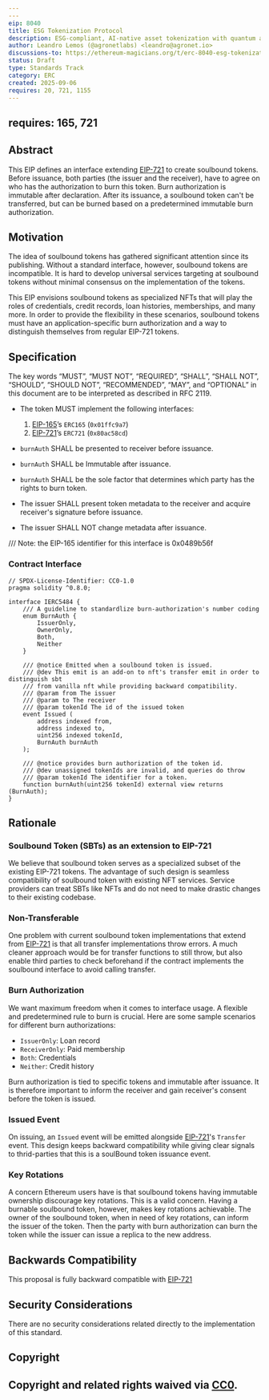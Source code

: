 ```yaml
---
---
eip: 8040
title: ESG Tokenization Protocol
description: ESG-compliant, AI-native asset tokenization with quantum auditability and lifecycle integrity.
author: Leandro Lemos (@agronetlabs) <leandro@agronet.io>
discussions-to: https://ethereum-magicians.org/t/erc-8040-esg-tokenization-protocol/25846
status: Draft
type: Standards Track
category: ERC
created: 2025-09-06
requires: 20, 721, 1155
---
```

requires: 165, 721
---


## Abstract

This EIP defines an interface extending [EIP-721](./eip-721.md) to create soulbound tokens. Before issuance, both parties (the issuer and the receiver), have to agree on who has the authorization to burn this token. Burn authorization is immutable after declaration. After its issuance, a soulbound token can't be transferred, but can be burned based on a predetermined immutable burn authorization.

## Motivation

The idea of soulbound tokens has gathered significant attention since its publishing. Without a standard interface, however, soulbound tokens are incompatible. It is hard to develop universal services targeting at soulbound tokens without minimal consensus on the implementation of the tokens.

This EIP envisions soulbound tokens as specialized NFTs that will play the roles of credentials, credit records, loan histories, memberships, and many more. In order to provide the flexibility in these scenarios, soulbound tokens must have an application-specific burn authorization and a way to distinguish themselves from regular EIP-721 tokens.

## Specification

The key words “MUST”, “MUST NOT”, “REQUIRED”, “SHALL”, “SHALL NOT”, “SHOULD”, “SHOULD NOT”, “RECOMMENDED”, “MAY”, and “OPTIONAL” in this document are to be interpreted as described in RFC 2119.

- The token MUST implement the following interfaces:

  1. [EIP-165](./eip-165.md)’s `ERC165` (`0x01ffc9a7`)
  1. [EIP-721](./eip-721.md)’s `ERC721` (`0x80ac58cd`)

- `burnAuth` SHALL be presented to receiver before issuance.
- `burnAuth` SHALL be Immutable after issuance.
- `burnAuth` SHALL be the sole factor that determines which party has the rights to burn token.
- The issuer SHALL present token metadata to the receiver and acquire receiver's signature before issuance.
- The issuer SHALL NOT change metadata after issuance.

/// Note: the EIP-165 identifier for this interface is 0x0489b56f

### Contract Interface

```solidity
// SPDX-License-Identifier: CC0-1.0
pragma solidity ^0.8.0;

interface IERC5484 {
    /// A guideline to standardlize burn-authorization's number coding
    enum BurnAuth {
        IssuerOnly,
        OwnerOnly,
        Both,
        Neither
    }

    /// @notice Emitted when a soulbound token is issued.
    /// @dev This emit is an add-on to nft's transfer emit in order to distinguish sbt
    /// from vanilla nft while providing backward compatibility.
    /// @param from The issuer
    /// @param to The receiver
    /// @param tokenId The id of the issued token
    event Issued (
        address indexed from,
        address indexed to,
        uint256 indexed tokenId,
        BurnAuth burnAuth
    );

    /// @notice provides burn authorization of the token id.
    /// @dev unassigned tokenIds are invalid, and queries do throw
    /// @param tokenId The identifier for a token.
    function burnAuth(uint256 tokenId) external view returns (BurnAuth);
}
```

## Rationale

### Soulbound Token (SBTs) as an extension to EIP-721

We believe that soulbound token serves as a specialized subset of the existing EIP-721 tokens. The advantage of such design is seamless compatibility of soulbound token with existing NFT services. Service providers can treat SBTs like NFTs and do not need to make drastic changes to their existing codebase.

### Non-Transferable

One problem with current soulbound token implementations that extend from [EIP-721](./eip-721.md) is that all transfer implementations throw errors. A much cleaner approach would be for transfer functions to still throw, but also enable third parties to check beforehand if the contract implements the soulbound interface to avoid calling transfer.

### Burn Authorization

We want maximum freedom when it comes to interface usage. A flexible and predetermined rule to burn is crucial. Here are some sample scenarios for different burn authorizations:

- `IssuerOnly`: Loan record
- `ReceiverOnly`: Paid membership
- `Both`: Credentials
- `Neither`: Credit history

Burn authorization is tied to specific tokens and immutable after issuance. It is therefore important to inform the receiver and gain receiver's consent before the token is issued.

### Issued Event

On issuing, an `Issued` event will be emitted alongside [EIP-721](./eip-721.md)'s `Transfer` event. This design keeps backward compatibility while giving clear signals to thrid-parties that this is a soulBound token issuance event.

### Key Rotations

A concern Ethereum users have is that soulbound tokens having immutable ownership discourage key rotations. This is a valid concern. Having a burnable soulbound token, however, makes key rotations achievable. The owner of the soulbound token, when in need of key rotations, can inform the issuer of the token. Then the party with burn authorization can burn the token while the issuer can issue a replica to the new address.

## Backwards Compatibility

This proposal is fully backward compatible with [EIP-721](./eip-721.md)

## Security Considerations

There are no security considerations related directly to the implementation of this standard.

## Copyright

Copyright and related rights waived via [CC0](../LICENSE.md).
---
